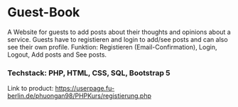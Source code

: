 # Guest-Book
 A Website for guests to add posts about their thoughts and opinions about a service. Guests have to registieren and login to add/see posts and can also see their own profile.
 Funktion: Registieren (Email-Confirmation), Login, Logout, Add posts and See posts.
### Techstack: PHP, HTML, CSS, SQL, Bootstrap 5

Link to product: https://userpage.fu-berlin.de/phuongan98/PHPKurs/registierung.php
